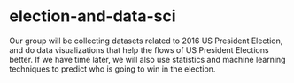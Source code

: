 # election-and-data-sci
Our group will be collecting datasets related to 2016 US President Election, and do data visualizations that help the flows of US President Elections better. If we have time later, we will also use statistics and machine learning techniques to predict who is going to win in the election.
